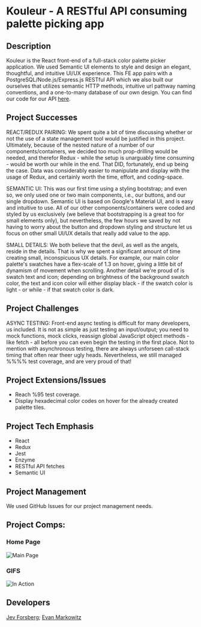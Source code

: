 # Kouleur - A RESTful API consuming palette picking app

## Description

Kouleur is the React front-end of a full-stack color palette picker application. We used Semantic UI elements to style and design an elegant, thoughtful, and intuitive UI/UX experience. This FE app pairs with a PostgreSQL/Node.js/Express.js RESTful API which we also built our ourselves that utilizes semantic HTTP methods, intuitive url pathway naming conventions, and a one-to-many database of our own design. You can find our code for our API [here](https://github.com/baldm0mma/kouleur-api).

## Project Successes

REACT/REDUX PAIRING: We spent quite a bit of time discussing whether or not the use of a state management tool would be justified in this project. Ultimately, because of the nested nature of a number of our components/containers, we decided too much prop-drilling would be needed, and therefor Redux - while the setup is unarguably time consuming - would be worth our while in the end. That DID, fortunately, end up being the case. Data was considerably easier to manipulate and display with the usage of Redux, and certainly worth the time, effort, and coding-space.

SEMANTIC UI: This was our first time using a styling bootstrap; and even so, we only used one or two main components, i.e., our buttons, and our single dropdown. Semantic UI is based on Google's Material UI, and is easy and intuitive to use. All of our other components/containers were coded and styled by us exclusively (we believe that bootstrapping is a great too for small elements only), but nevertheless, the few hours we saved by not having to worry about the button and dropdown styling and structure let us focus on other small UI/UX details that really add value to the app.

SMALL DETAILS: We both believe that the devil, as well as the angels, reside in the details. That is why we spent a significant amount of time creating small, inconspicuous UX details. For example, our main color palette's swatches have a flex-scale of 1.3 on hover, giving a little bit of dynamism of movement when scrolling. Another detail we're proud of is swatch text and icon; depending on brightness of the background swatch color, the text and icon color will either display black - if the swatch color is light -  or while - if that swatch color is dark.

## Project Challenges

ASYNC TESTING: Front-end async testing is difficult for many developers, us included. It is not as simple as just testing an input/output; you need to mock functions, mock clicks, reassign global JavaScript object methods - like fetch - all before you can even begin the testing in the first place. Not to mention with asynchronous testing, there are always unforseen call-stack timing that often rear theer ugly heads. Nevertheless, we still managed %%%% test coverage, and are very proud of that!

## Project Extensions/Issues

* Reach %95 test coverage.
* Display hexadecimal color codes on hover for the already created palette tiles.

## Project Tech Emphasis

* React
* Redux
* Jest
* Enzyme
* RESTful API fetches
* Semantic UI

## Project Management

We used GitHub Issues for our project management needs.

## Project Comps:

### Home Page

![Main Page](./assets/Kouleur-FE-Main-Screen.png)

### GIFS

![In Action](./assets/Kouleur.gif)

## Developers

[Jev Forsberg](https://github.com/baldm0mma/); [Evan Markowitz](https://github.com/evanmarkowitz)
